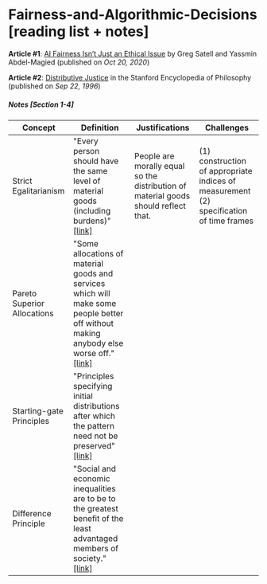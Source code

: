 # Fairness-and-Algorithmic-Decisions [reading list + notes]

**Article #1**: [AI Fairness Isn’t Just an Ethical Issue](https://hbr.org/2020/10/ai-fairness-isnt-just-an-ethical-issue) by Greg Satell and Yassmin Abdel-Magied (published on *Oct 20, 2020*)

**Article #2**: [Distributive Justice](https://plato.stanford.edu/entries/justice-distributive/) in the Stanford Encyclopedia of Philosophy (published on *Sep 22, 1996*)

##### Notes [Section 1-4]

Concept | Definition | Justifications | Challenges
--- | --- | --- | ---
Strict Egalitarianism | "Every person should have the same level of material goods (including burdens)" [[link]](https://plato.stanford.edu/entries/justice-distributive/) | People are morally equal so the distribution of material goods should reflect that. | (1) construction of appropriate indices of measurement (2) specification of time frames 
Pareto Superior Allocations | "Some allocations of material goods and services which will make some people better off without making anybody else worse off." [[link]](https://plato.stanford.edu/entries/justice-distributive/)| | 
Starting-gate Principles | "Principles specifying initial distributions after which the pattern need not be preserved" [[link]](https://plato.stanford.edu/entries/justice-distributive/)| | 
Difference Principle | "Social and economic inequalities are to be to the greatest benefit of the least advantaged members of society." [[link]](https://plato.stanford.edu/entries/justice-distributive/)| | 
